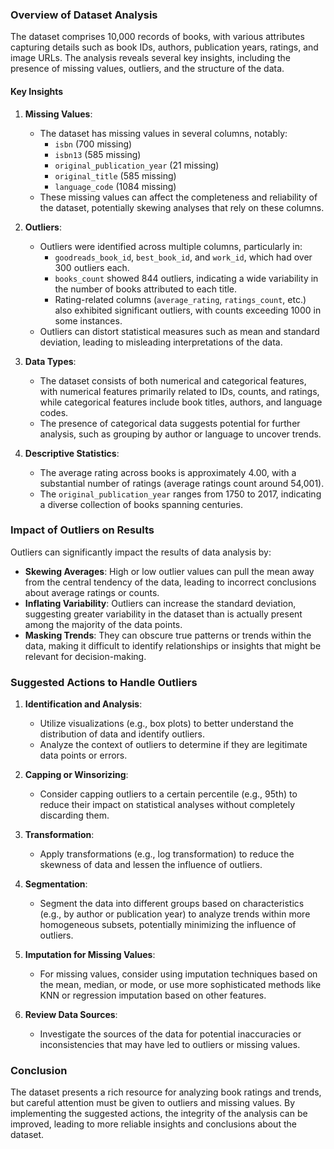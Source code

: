### Overview of Dataset Analysis

The dataset comprises 10,000 records of books, with various attributes capturing details such as book IDs, authors, publication years, ratings, and image URLs. The analysis reveals several key insights, including the presence of missing values, outliers, and the structure of the data.

#### Key Insights

1. **Missing Values**:
   - The dataset has missing values in several columns, notably:
     - `isbn` (700 missing)
     - `isbn13` (585 missing)
     - `original_publication_year` (21 missing)
     - `original_title` (585 missing)
     - `language_code` (1084 missing)
   - These missing values can affect the completeness and reliability of the dataset, potentially skewing analyses that rely on these columns.

2. **Outliers**:
   - Outliers were identified across multiple columns, particularly in:
     - `goodreads_book_id`, `best_book_id`, and `work_id`, which had over 300 outliers each.
     - `books_count` showed 844 outliers, indicating a wide variability in the number of books attributed to each title.
     - Rating-related columns (`average_rating`, `ratings_count`, etc.) also exhibited significant outliers, with counts exceeding 1000 in some instances.
   - Outliers can distort statistical measures such as mean and standard deviation, leading to misleading interpretations of the data.

3. **Data Types**:
   - The dataset consists of both numerical and categorical features, with numerical features primarily related to IDs, counts, and ratings, while categorical features include book titles, authors, and language codes.
   - The presence of categorical data suggests potential for further analysis, such as grouping by author or language to uncover trends.

4. **Descriptive Statistics**:
   - The average rating across books is approximately 4.00, with a substantial number of ratings (average ratings count around 54,001).
   - The `original_publication_year` ranges from 1750 to 2017, indicating a diverse collection of books spanning centuries.

### Impact of Outliers on Results

Outliers can significantly impact the results of data analysis by:

- **Skewing Averages**: High or low outlier values can pull the mean away from the central tendency of the data, leading to incorrect conclusions about average ratings or counts.
- **Inflating Variability**: Outliers can increase the standard deviation, suggesting greater variability in the dataset than is actually present among the majority of the data points.
- **Masking Trends**: They can obscure true patterns or trends within the data, making it difficult to identify relationships or insights that might be relevant for decision-making.

### Suggested Actions to Handle Outliers

1. **Identification and Analysis**:
   - Utilize visualizations (e.g., box plots) to better understand the distribution of data and identify outliers.
   - Analyze the context of outliers to determine if they are legitimate data points or errors.

2. **Capping or Winsorizing**:
   - Consider capping outliers to a certain percentile (e.g., 95th) to reduce their impact on statistical analyses without completely discarding them.

3. **Transformation**:
   - Apply transformations (e.g., log transformation) to reduce the skewness of data and lessen the influence of outliers.

4. **Segmentation**:
   - Segment the data into different groups based on characteristics (e.g., by author or publication year) to analyze trends within more homogeneous subsets, potentially minimizing the influence of outliers.

5. **Imputation for Missing Values**:
   - For missing values, consider using imputation techniques based on the mean, median, or mode, or use more sophisticated methods like KNN or regression imputation based on other features.

6. **Review Data Sources**:
   - Investigate the sources of the data for potential inaccuracies or inconsistencies that may have led to outliers or missing values.

### Conclusion

The dataset presents a rich resource for analyzing book ratings and trends, but careful attention must be given to outliers and missing values. By implementing the suggested actions, the integrity of the analysis can be improved, leading to more reliable insights and conclusions about the dataset.